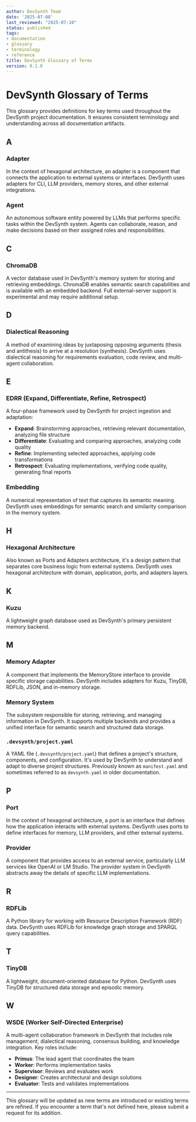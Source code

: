 ```yaml
---
author: DevSynth Team
date: '2025-07-08'
last_reviewed: "2025-07-10"
status: published
tags:
- documentation
- glossary
- terminology
- reference
title: DevSynth Glossary of Terms
version: 0.1.0
---
```


# DevSynth Glossary of Terms

This glossary provides definitions for key terms used throughout the DevSynth project documentation. It ensures consistent terminology and understanding across all documentation artifacts.

## A

### Adapter

In the context of hexagonal architecture, an adapter is a component that connects the application to external systems or interfaces. DevSynth uses adapters for CLI, LLM providers, memory stores, and other external integrations.

### Agent

An autonomous software entity powered by LLMs that performs specific tasks within the DevSynth system. Agents can collaborate, reason, and make decisions based on their assigned roles and responsibilities.

## C

### ChromaDB

A vector database used in DevSynth's memory system for storing and retrieving embeddings. ChromaDB enables semantic search capabilities and is available with an embedded backend. Full external-server support is experimental and may require additional setup.

## D

### Dialectical Reasoning

A method of examining ideas by juxtaposing opposing arguments (thesis and antithesis) to arrive at a resolution (synthesis). DevSynth uses dialectical reasoning for requirements evaluation, code review, and multi-agent collaboration.

## E

### EDRR (Expand, Differentiate, Refine, Retrospect)

A four-phase framework used by DevSynth for project ingestion and adaptation:

- **Expand**: Brainstorming approaches, retrieving relevant documentation, analyzing file structure
- **Differentiate**: Evaluating and comparing approaches, analyzing code quality
- **Refine**: Implementing selected approaches, applying code transformations
- **Retrospect**: Evaluating implementations, verifying code quality, generating final reports


### Embedding

A numerical representation of text that captures its semantic meaning. DevSynth uses embeddings for semantic search and similarity comparison in the memory system.

## H

### Hexagonal Architecture

Also known as Ports and Adapters architecture, it's a design pattern that separates core business logic from external systems. DevSynth uses hexagonal architecture with domain, application, ports, and adapters layers.

## K

### Kuzu

A lightweight graph database used as DevSynth's primary persistent memory backend.

## M

### Memory Adapter

A component that implements the MemoryStore interface to provide specific storage capabilities. DevSynth includes adapters for Kuzu, TinyDB, RDFLib, JSON, and in-memory storage.

### Memory System

The subsystem responsible for storing, retrieving, and managing information in DevSynth. It supports multiple backends and provides a unified interface for semantic search and structured data storage.

### `.devsynth/project.yaml`

A YAML file (`.devsynth/project.yaml`) that defines a project's structure, components, and configuration. It's used by DevSynth to understand and adapt to diverse project structures. Previously known as `manifest.yaml` and sometimes referred to as `devsynth.yaml` in older documentation.

## P

### Port

In the context of hexagonal architecture, a port is an interface that defines how the application interacts with external systems. DevSynth uses ports to define interfaces for memory, LLM providers, and other external systems.

### Provider

A component that provides access to an external service, particularly LLM services like OpenAI or LM Studio. The provider system in DevSynth abstracts away the details of specific LLM implementations.

## R

### RDFLib

A Python library for working with Resource Description Framework (RDF) data. DevSynth uses RDFLib for knowledge graph storage and SPARQL query capabilities.

## T

### TinyDB

A lightweight, document-oriented database for Python. DevSynth uses TinyDB for structured data storage and episodic memory.

## W

### WSDE (Worker Self-Directed Enterprise)

A multi-agent collaboration framework in DevSynth that includes role management, dialectical reasoning, consensus building, and knowledge integration. Key roles include:

- **Primus**: The lead agent that coordinates the team
- **Worker**: Performs implementation tasks
- **Supervisor**: Reviews and evaluates work
- **Designer**: Creates architectural and design solutions
- **Evaluator**: Tests and validates implementations


---

This glossary will be updated as new terms are introduced or existing terms are refined. If you encounter a term that's not defined here, please submit a request for its addition.
